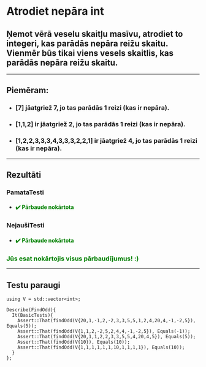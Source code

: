 # **Atrodiet nepāra int**

## **Ņemot vērā veselu skaitļu masīvu, atrodiet to integeri, kas parādās nepāra reižu skaitu. Vienmēr būs tikai viens vesels skaitlis, kas parādās nepāra reižu skaitu.**
------
## **Piemēram:**

* ### [7] jāatgriež 7, jo tas parādās 1 reizi (kas ir nepāra).

* ### [1,1,2] ir jāatgriež 2, jo tas parādās 1 reizi (kas ir nepāra).
  
* ### [1,2,2,3,3,3,4,3,3,3,2,2,1] ir jāatgriež 4, jo tas parādās 1 reizi (kas ir nepāra).
  
---
## **Rezultāti**


###    PamataTesti
- #### <span style="color:green">:heavy_check_mark: Pārbaude nokārtota</span>

### NejaušiTesti
- #### <span style="color:green">:heavy_check_mark: Pārbaude nokārtota</span>


  
  
### <span style="color:green"> Jūs esat nokārtojis visus pārbaudījumus! :)</span>

---
## **Testu paraugi**
```
using V = std::vector<int>;

Describe(FindOdd){
  It(BasicTests){
    Assert::That(findOdd(V{20,1,-1,2,-2,3,3,5,5,1,2,4,20,4,-1,-2,5}), Equals(5));
    Assert::That(findOdd(V{1,1,2,-2,5,2,4,4,-1,-2,5}), Equals(-1));
    Assert::That(findOdd(V{20,1,1,2,2,3,3,5,5,4,20,4,5}), Equals(5));
    Assert::That(findOdd(V{10}), Equals(10));
    Assert::That(findOdd(V{1,1,1,1,1,1,10,1,1,1,1}), Equals(10));
  }
};
